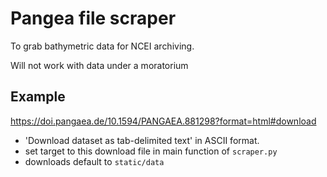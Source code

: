 # Pangea file scraper
To grab bathymetric data for NCEI archiving.

Will not work with data under a moratorium

## Example
https://doi.pangaea.de/10.1594/PANGAEA.881298?format=html#download
- 'Download dataset as tab-delimited text' in ASCII format.
- set target to this download file in main function of `scraper.py`
- downloads default to `static/data`
